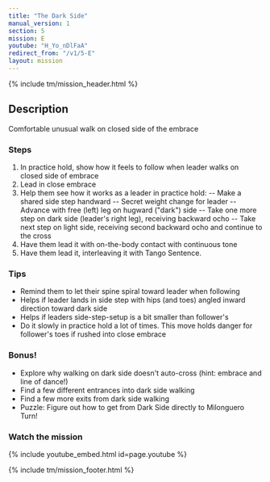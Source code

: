 ```yaml
---
title: "The Dark Side"
manual_version: 1
section: 5
mission: E
youtube: "H_Yo_nDlFaA"
redirect_from: "/v1/5-E"
layout: mission
---
```


{% include tm/mission_header.html %}

## Description

Comfortable unusual walk on closed side of the embrace

### Steps

1. In practice hold, show how it feels to follow when leader walks on closed side of embrace
2. Lead in close embrace
3. Help them see how it works as a leader in practice hold: 
-- Make a shared side step handward
-- Secret weight change for leader
-- Advance with free (left) leg on hugward ("dark") side 
-- Take one more step on dark side (leader's right leg), receiving backward ocho
-- Take next step on light side, receiving second backward ocho and continue to the cross
4. Have them lead it with on-the-body contact with continuous tone
5. Have them lead it, interleaving it with Tango Sentence. 

### Tips

* Remind them to let their spine spiral toward leader when following
* Helps if leader lands in side step with hips (and toes) angled inward direction toward dark side
* Helps if leaders side-step-setup is a bit smaller than follower's 
* Do it slowly in practice hold a lot of times. This move holds danger for follower's toes if rushed into close embrace

### Bonus!

* Explore why walking on dark side doesn't auto-cross (hint: embrace and line of dance!)
* Find a few different entrances into dark side walking
* Find a few more exits from dark side walking 
* Puzzle: Figure out how to get from Dark Side directly to Milonguero Turn! 

### Watch the mission

{% include youtube_embed.html id=page.youtube %}

{% include tm/mission_footer.html %}

